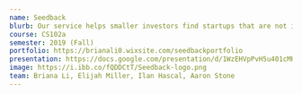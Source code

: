 ```yaml
---
name: Seedback
blurb: Our service helps smaller investors find startups that are not in the top 1-2% of startups. Investors fill out a questionnaire about their interests and then we match them with startups that fit those preferences.
course: CS102a
semester: 2019 (Fall)
portfolio: https://brianali0.wixsite.com/seedbackportfolio
presentation: https://docs.google.com/presentation/d/1WzEHVpPvH5u401cMHWJpYCic_EZw07gwvDFsyPwqh7I/edit?usp=sharing
image: https://i.ibb.co/fQDDCtT/Seedback-logo.png
team: Briana Li, Elijah Miller, Ilan Hascal, Aaron Stone
---
```

